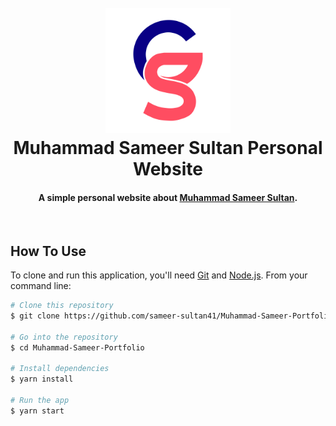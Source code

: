 <h1 align="center">
  <br>
  <a href="http://gregsithole.com">
  <img src="./src/assets/light-logo.svg" alt="Muhammad Sameer Sultan" width="200"></a>
  <br>
  Muhammad Sameer Sultan Personal Website
  <br>
</h1>

<h4 align="center">A simple personal website about <a href="https://github.com/sameer-sultan41/Muhammad-Sameer-Portfolio" target="_blank">Muhammad Sameer Sultan</a>.</h4>

<br>

<!-- ![screenshot](https://github.com/GregSithole/gregsithole-react-portfolio/raw/master/src/assets/screenshot.png) -->

## How To Use

To clone and run this application, you'll need [Git](https://git-scm.com) and [Node.js](https://nodejs.org/en/download/). From your command line:

```bash
# Clone this repository
$ git clone https://github.com/sameer-sultan41/Muhammad-Sameer-Portfolio.git

# Go into the repository
$ cd Muhammad-Sameer-Portfolio

# Install dependencies
$ yarn install

# Run the app
$ yarn start
```


